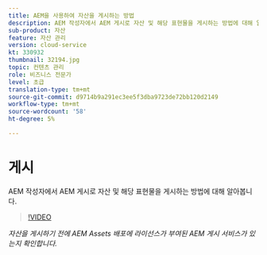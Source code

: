 ```yaml
---
title: AEM을 사용하여 자산을 게시하는 방법
description: AEM 작성자에서 AEM 게시로 자산 및 해당 표현물을 게시하는 방법에 대해 알아봅니다.
sub-product: 자산
feature: 자산 관리
version: cloud-service
kt: 330932
thumbnail: 32194.jpg
topic: 컨텐츠 관리
role: 비즈니스 전문가
level: 초급
translation-type: tm+mt
source-git-commit: d9714b9a291ec3ee5f3dba9723de72bb120d2149
workflow-type: tm+mt
source-wordcount: '58'
ht-degree: 5%

---
```



# 게시

AEM 작성자에서 AEM 게시로 자산 및 해당 표현물을 게시하는 방법에 대해 알아봅니다.

>[!VIDEO](https://video.tv.adobe.com/v/330932/?quality=12&learn=on&hidetitle=true)

_자산을 게시하기 전에 AEM Assets 배포에 라이선스가 부여된 AEM 게시 서비스가 있는지 확인합니다._